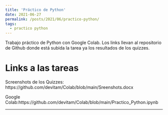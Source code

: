 ```yaml
---
title: 'Práctico de Python'
date: 2021-06-27
permalink: /posts/2021/06/practico-python/
tags:
  - practico python
---
```


Trabajo práctico de Python con Google Colab. Los links llevan al repositorio de Github donde está subida la tarea ya los resultados de los quizzes.

Links a las tareas
======

<p>Screenshots de los Quizzes: https://github.com/devitam/Colab/blob/main/Sreenshots.docx</p>
<p>Google Colab:https://github.com/devitam/Colab/blob/main/Practico_Python.ipynb</p>

------
